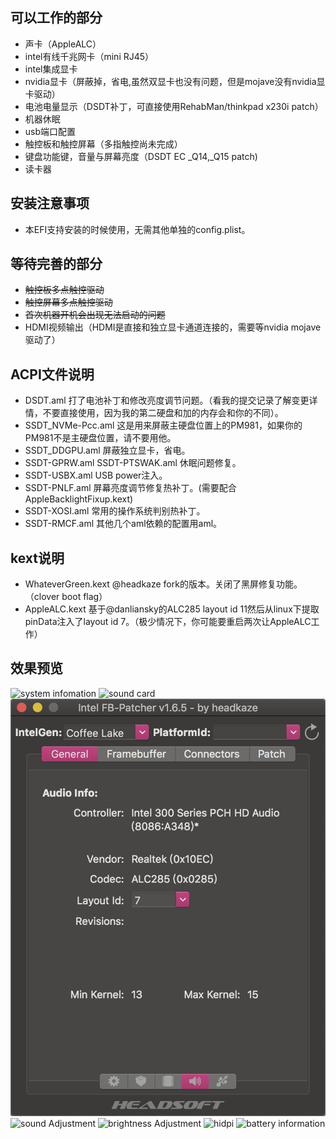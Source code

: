 ## 可以工作的部分
* 声卡（AppleALC）
* intel有线千兆网卡（mini RJ45）
* intel集成显卡
* nvidia显卡（屏蔽掉，省电,虽然双显卡也没有问题，但是mojave没有nvidia显卡驱动）
* 电池电量显示（DSDT补丁，可直接使用RehabMan/thinkpad x230i patch）
* 机器休眠
* usb端口配置
* 触控板和触控屏幕（多指触控尚未完成）
* 键盘功能键，音量与屏幕亮度（DSDT EC _Q14,_Q15 patch)
* 读卡器

## 安装注意事项
* 本EFI支持安装的时候使用，无需其他单独的config.plist。

## 等待完善的部分
* ~~触控板多点触控驱动~~
* ~~触控屏幕多点触控驱动~~
* ~~首次机器开机会出现无法启动的问题~~
* HDMI视频输出（HDMI是直接和独立显卡通道连接的，需要等nvidia mojave驱动了）

## ACPI文件说明
* DSDT.aml 打了电池补丁和修改亮度调节问题。（看我的提交记录了解变更详情，不要直接使用，因为我的第二硬盘和加的内存会和你的不同）。
* SSDT_NVMe-Pcc.aml 这是用来屏蔽主硬盘位置上的PM981，如果你的PM981不是主硬盘位置，请不要用他。
* SSDT_DDGPU.aml 屏蔽独立显卡，省电。
* SSDT-GPRW.aml SSDT-PTSWAK.aml 休眠问题修复。
* SSDT-USBX.aml USB power注入。
* SSDT-PNLF.aml 屏幕亮度调节修复热补丁。(需要配合AppleBacklightFixup.kext)
* SSDT-XOSI.aml 常用的操作系统判别热补丁。
* SSDT-RMCF.aml 其他几个aml依赖的配置用aml。

## kext说明
* WhateverGreen.kext @headkaze fork的版本。关闭了黑屏修复功能。（clover boot flag）
* AppleALC.kext 基于@danliansky的ALC285 layout id 11然后从linux下提取pinData注入了layout id 7。（极少情况下，你可能要重启两次让AppleALC工作）

## 效果预览
![system infomation](https://github.com/zysuper/Thinkpad-X1-extreme-EFI/raw/master/screenshot/WX20181112-135012%402x.png)
![sound card](https://github.com/zysuper/Thinkpad-X1-extreme-EFI/raw/master/screenshot/WX20181112-135132%402x.png)
![sound card information](https://github.com/zysuper/Thinkpad-X1-extreme-EFI/raw/master/screenshot/WX20181120-160913%402x.png)
![sound Adjustment](https://raw.githubusercontent.com/zysuper/Thinkpad-X1-extreme-EFI/master/screenshot/WX20181112-135224%402x.png)
![brightness Adjustment](https://github.com/zysuper/Thinkpad-X1-extreme-EFI/raw/master/screenshot/WX20181112-135216%402x.png)
![hidpi](https://github.com/zysuper/Thinkpad-X1-extreme-EFI/raw/master/screenshot/WX20181112-135157%402x.png)
![battery information](https://github.com/zysuper/Thinkpad-X1-extreme-EFI/raw/master/screenshot/WX20181112-135103%402x.png)

